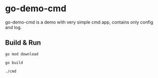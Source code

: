 # go-demo-cmd

go-demo-cmd is a demo with very simple cmd app, contains only config and log.

## Build & Run

```shell
go mod download

go build

./cmd
```